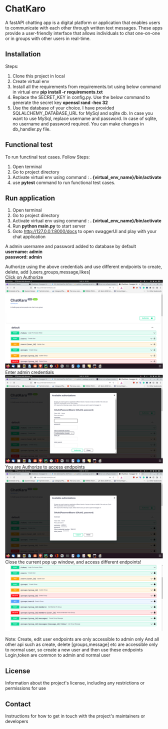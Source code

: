 # ChatKaro

A fastAPI chatting app is a digital platform or application that enables users to communicate with each other through
written
text messages. These apps provide a user-friendly interface that allows individuals to chat one-on-one or in groups with
other users in real-time.

## Installation

Steps:

1. Clone this project in local
2. Create virtual env
3. Install all the requirements from requirements.txt using below command in virtual env
   **pip install -r requirements.txt**
4. Replace the SECRET_KEY in config.py. Use the below command to generate the secret key
   **openssl rand -hex 32**
5. Use the database of your choice. I have provided SQLALCHEMY_DATABASE_URL for MySql and sqlite db. In case you want to
   use MySql, replace username and password. In case of sqlite, no username and password required. You can make changes
   in db_handler.py file.

## Functional test

To run functinal test cases. Follow
Steps:

1. Open terminal
2. Go to project directory
3. Activate virtual env using command :   **. {virtual_env_name}/bin/activate**
4. use **pytest** command to run functional test cases.

## Run application

1. Open terminal
2. Go to project directory
3. Activate virtual env using command :   **. {virtual_env_name}/bin/activate**
4. Run **python main.py** to start server
5. Goto http://127.0.0.1:8000/docs to open swaggerUI and play with your chat application

A admin username and password added to database by default <br>
**username: admin** <br>
**password: admin**

Authorize using the above credentials and use different endpoints to create, delete, add [users,groups,message,likes]
<br>Click on Authorize
![img.png](img.png)
Enter admin credentials
![img_1.png](img_1.png)
You are Authorize to access endpoints
![img_2.png](img_2.png)
Close the current pop up window, and access different endpoints!
![img_3.png](img_3.png)

Note: Create, edit user endpoints are only accessible to admin only
And all other api such as create, delete [groups,message] etc are accessible only to normal user, so create a new user
and then use these endpoints<br>
Login,token are common to admin and normal user

## License

Information about the project's license, including any restrictions or permissions for use

## Contact

Instructions for how to get in touch with the project's maintainers or developers
